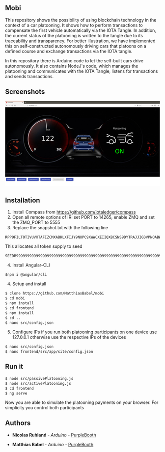 ## Mobi
This repository shows the possibility of using blockchain technology in the context of a car platooning.
It shows how to perform transactions to compensate the first vehicle automatically via the IOTA Tangle. In addition, the current status of the platooning is written to the tangle due to its traceability and transparency. For better illustration, we have implemented this on self-constructed autonomously driving cars that platoons on a defined course and exchange transactions via the IOTA tangle.

In this repository there is Arduino code to let the self-built cars drive autonomously. It also contains NodeJ's code, which manages the platooning and communicates with the IOTA Tangle, listens for transactions and sends transactions.


## Screenshots
![alt text](screenshot.png)

## Installation
1. Install Compass from https://github.com/iotaledger/compass
2. Open all remote options of IRI set PORT to 14265, enable ZMQ and set the ZMQ_PORT to 5555
3. Replace the snapshot.txt with the following line
```
RPP9FILTOTIVUVXTAFIZCMXABKLXFIJY9NUPC9XWWCXEIIQXBCSNS9DYTRAJJIGDVPNOABWDQDVTADBLC;2779530283277761
```
This allocates all token supply to seed
```
SEEDB9999999999999999999999999999999999999999999999999999999999999999999999999999
```
4. Install Angular-CLI  
  ```
$npm i @angular/cli
  ```
4. Setup and install
```
$ clone https://github.com/MatthiasBabel/mobi
$ cd mobi
$ npm install
$ cd frontend
$ npm install
$ cd ..
$ nano src/config.json
```
5. Configure IPs if you run both platooning participants on one device use 127.0.0.1 otherwise use the respective IPs of the devices
```
$ nano src/config.json
$ nano frontend/src/app/site/config.json
```

## Run it
```
$ node src/passivePlatooning.js
$ node src/activePlatooning.js
$ cd frontend
$ ng serve
```
Now you are able to simulate the platooning payments on your browser.
For simplicity you control both participants

## Authors

* **Nicolas Ruhland** - *Arduino* - [PurpleBooth](https://github.com/longarmjonny)

* **Matthias Babel** - *Arduino* - [PurpleBooth](https://github.com/matthiasbabel)
